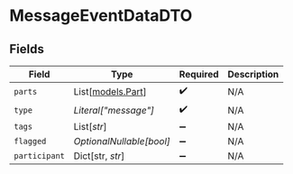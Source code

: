 # MessageEventDataDTO


## Fields

| Field                                  | Type                                   | Required                               | Description                            |
| -------------------------------------- | -------------------------------------- | -------------------------------------- | -------------------------------------- |
| `parts`                                | List[[models.Part](../models/part.md)] | :heavy_check_mark:                     | N/A                                    |
| `type`                                 | *Literal["message"]*                   | :heavy_check_mark:                     | N/A                                    |
| `tags`                                 | List[*str*]                            | :heavy_minus_sign:                     | N/A                                    |
| `flagged`                              | *OptionalNullable[bool]*               | :heavy_minus_sign:                     | N/A                                    |
| `participant`                          | Dict[str, *str*]                       | :heavy_minus_sign:                     | N/A                                    |